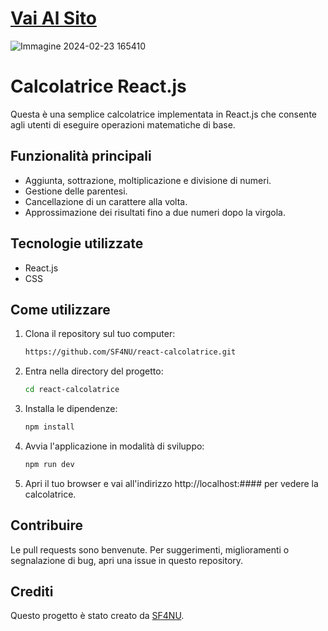 # [Vai Al Sito](https://sf4nu.github.io/react-calcolatrice/)

![Immagine 2024-02-23 165410](https://github.com/SF4NU/react-calcolatrice/assets/129513838/67248d5f-5a8d-4c73-bf3f-402e1dc7cd71)

# Calcolatrice React.js

Questa è una semplice calcolatrice implementata in React.js che consente agli utenti di eseguire operazioni matematiche di base.

## Funzionalità principali

- Aggiunta, sottrazione, moltiplicazione e divisione di numeri.
- Gestione delle parentesi.
- Cancellazione di un carattere alla volta.
- Approssimazione dei risultati fino a due numeri dopo la virgola.

## Tecnologie utilizzate

- React.js
- CSS

## Come utilizzare

1. Clona il repository sul tuo computer:
   ```sh
   https://github.com/SF4NU/react-calcolatrice.git
   ```

2. Entra nella directory del progetto:
   ```sh
   cd react-calcolatrice
   ```

3. Installa le dipendenze:
   ```sh
   npm install
   ```

4. Avvia l'applicazione in modalità di sviluppo:
   ```sh
   npm run dev
   ```

5. Apri il tuo browser e vai all'indirizzo http://localhost:#### per vedere la calcolatrice.

## Contribuire

Le pull requests sono benvenute. Per suggerimenti, miglioramenti o segnalazione di bug, apri una issue in questo repository.

## Crediti

Questo progetto è stato creato da [SF4NU](https://github.com/SF4NU).

